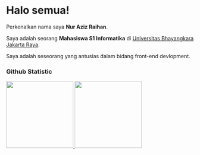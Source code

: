 # Halo semua! 

Perkenalkan nama saya **Nur Aziz Raihan**.<br>

Saya adalah seorang **Mahasiswa S1 Informatika** di [Universitas Bhayangkara Jakarta Raya](https://ubharajaya.ac.id/).<br>

Saya adalah seseorang yang antusias dalam bidang front-end devlopment.

### Github Statistic
<p align="left">
<a href="https://github.com/penuliscode">
  <img height="180em" src="https://github-readme-stats-eight-theta.vercel.app/api?username=penuliscode&show_icons=true&theme=algolia&include_all_commits=true&count_private=true"/>
  <img height="180em" src="https://github-readme-stats-eight-theta.vercel.app/api/top-langs/?username=penuliscode&layout=compact&theme=algolia"/>
</a>
</p>
